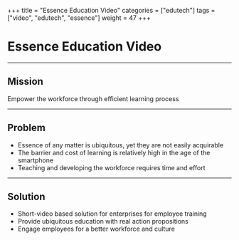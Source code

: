 +++
title = "Essence Education Video"
categories = ["edutech"]
tags = ["video", "edutech", "essence"]
weight = 47
+++

# Essence Education Video

---

## Mission

Empower the workforce through efficient learning process

---

## Problem

- Essence of any matter is ubiquitous, yet they are not easily acquirable
- The barrier and cost of learning is relatively high in the age of the smartphone
- Teaching and developing the workforce requires time and effort

---

## Solution

- Short-video based solution for enterprises for employee training
- Provide ubiquitous education with real action propositions
- Engage employees for a better workforce and culture
